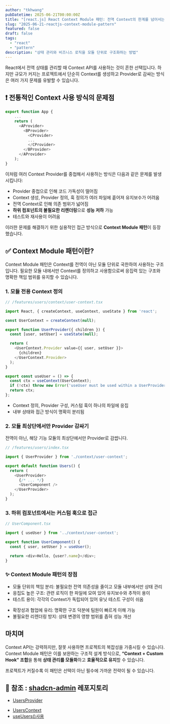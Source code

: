 ```yaml
---
author: "tkhwang"
pubDatetime: 2025-06-21T00:00:00Z
title: "[react.js] React Context Module 패턴: 전역 Context의 한계를 넘어서는 설계 전략"
slug: "2025-06-21-reactjs-context-module-pattern"
featured: false
draft: false
tags:
  - "react"
  - "pattern"
description: "상태 관리와 비즈니스 로직을 모듈 단위로 구조화하는 방법"
---
```


React에서 전역 상태를 관리할 때 Context API를 사용하는 것이 흔한 선택입니다. 하지만 규모가 커지는 프로젝트에서 단순히 Context를 생성하고 Provider로 감싸는 방식은 여러 가지 문제를 유발할 수 있습니다.

## ❗ 전통적인 Context 사용 방식의 문제점

```typescript
export function App {
    ...
    return (
      <AProvider>
        <BProvider>
          <CProvider>
          ...
          </CProvider>
        </BProvider>
      </AProvider>
    );
}
```

이처럼 여러 Context Provider를 중첩해서 사용하는 방식은 다음과 같은 문제를 발생시킵니다:

- Provider 중첩으로 인해 코드 가독성이 떨어짐
- Context 생성, Provider 정의, 훅 정의가 여러 파일에 흩어져 유지보수가 어려움
- 전역 Context로 인해 의존 범위가 넓어짐
- **하위 컴포넌트의 불필요한 리렌더링**으로 **성능 저하** 가능
- 테스트와 재사용이 어려움

이러한 문제를 해결하기 위한 실용적인 접근 방식으로 **Context Module 패턴**이 등장했습니다.

## ✅ Context Module 패턴이란?

Context Module 패턴은 Context를 전역이 아닌 모듈 단위로 국한하여 사용하는 구조입니다. 필요한 모듈 내에서만 Context를 정의하고 사용함으로써 응집력 있는 구조와 명확한 책임 범위를 유지할 수 있습니다.

### 1. 모듈 전용 Context 정의

```typescript
// /features/users/context/user-context.tsx

import React, { createContext, useContext, useState } from 'react';

const UserContext = createContext(null);

export function UserProvider({ children }) {
  const [user, setUser] = useState(null);

  return (
    <UserContext.Provider value={{ user, setUser }}>
      {children}
    </UserContext.Provider>
  );
}

export const useUser = () => {
  const ctx = useContext(UserContext);
  if (!ctx) throw new Error('useUser must be used within a UserProvider');
  return ctx;
};
```

- Context 정의, Provider 구성, 커스텀 훅이 하나의 파일에 응집
- 내부 상태와 접근 방식이 명확히 분리됨

### 2. 모듈 최상단에서만 Provider 감싸기

전역이 아닌, 해당 기능 모듈의 최상단에서만 Provider로 감쌉니다.

```typescript
// /features/users/index.tsx

import { UserProvider } from './context/user-context';

export default function Users() {
  return (
    <UserProvider>
      {/* ... */}
      <UserComponent />
    </UserProvider>
  );
}
```

### 3. 하위 컴포넌트에서는 커스텀 훅으로 접근

```typescript
// UserComponent.tsx

import { useUser } from '../context/user-context';

export function UserComponent() {
  const { user, setUser } = useUser();

  return <div>Hello, {user?.name}</div>;
}
```

### ✨ Context Module 패턴의 장점

- 모듈 단위의 책임 분리: 불필요한 전역 의존성을 줄이고 모듈 내부에서만 상태 관리
- 응집도 높은 구조: 관련 로직이 한 파일에 모여 있어 유지보수와 추적이 용이
- 테스트 용이: 각각의 Context가 독립되어 있어 유닛 테스트 구성이 쉬움

* 확장성과 협업에 유리: 명확한 구조 덕분에 팀원이 빠르게 이해 가능
* 불필요한 리렌더링 방지: 상태 변경의 영향 범위를 좁혀 성능 개선

## 마치며

Context API는 강력하지만, 잘못 사용하면 프로젝트의 복잡성을 가중시킬 수 있습니다. Context Module 패턴은 이를 보완하는 구조적 설계 방식으로, **“Context + Custom Hook” 조합**을 통해 **상태 관리를 모듈화**하고 **효율적으로 유지**할 수 있습니다.

프로젝트가 커질수록 이 패턴은 선택이 아닌 필수에 가까운 전략이 될 수 있습니다.

## 📔 참조 : [shadcn-admin](https://github.com/satnaing/shadcn-admin) 레포지토리

- [UsersProvider](https://github.com/satnaing/shadcn-admin/blob/c07f38a3d650089a7660dc63f671848ac1a2b2ab/src/features/users/index.tsx#L19)

* [UsersContext](https://github.com/satnaing/shadcn-admin/blob/c07f38a3d650089a7660dc63f671848ac1a2b2ab/src/features/users/context/users-context.tsx#L14)
* [useUsers()사용](https://github.com/satnaing/shadcn-admin/blob/c07f38a3d650089a7660dc63f671848ac1a2b2ab/src/features/users/components/users-dialogs.tsx#L7)

